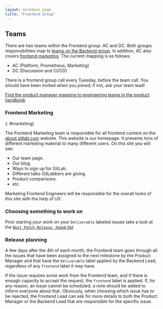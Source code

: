 ```yaml
---
layout: markdown_page
title: "Frontend Group"
---
```


## Teams

There are two teams within the Frontend group: AC and DC. Both groups
responsibiltiies map to [teams on the Backend group](https://about.gitlab.com/handbook/backend/).
In addition, AC also covers [frontend marketing](#marketing). The current mapping
is as follows:

* AC (Platform, Prometheus, Marketing)
* DC (Discussion and CI/CD)

There is a frontend group call every Tuesday, before the team call. You should have been invited when you joined; if not, ask your team lead!

[Find the product manager mapping to engineering teams in the product handbook](/handbook/product)

### Frontend Marketing
{: #marketing}

The Frontend Marketing team is responsible for all frontend content on the [about.gitlab.com](about.gitlab.com) website. This website is our homepage. It presents tons of different marketing material to many different users. On this site you will see:

* Our team page.
* Our blog.
* Ways to sign up for GitLab.
* Different talks GitLabbers are giving.
* Product comparisons.
* etc.

Marketing Frontend Engineers will be responsible for the overall looks of this site with the help of UX.

### Choosing something to work on

Prior starting your work on your `Deliverable` labeled issues take a look at the [`Next Patch Release ` issue list].

[`Next Patch Release ` issue list]: https://gitlab.com/groups/gitlab-org/issues?label_name[]=Next%20Patch%20Release&label_name[]=frontend

### Release planning

A few days after the 4th of each month, the Frontend team goes through all the issues that have been assigned to the next milestone by the Product Manager and that have the `Deliverable` label applied by the Backend Lead, regardless of any `frontend` label it may have.

If the issue requires some work from the Frontend team, and if there is enough capacity to accept the request, the `frontend` label is applied.
If, for any reason, an issue cannot be scheduled, a note should be added to inform everyone about that.
Obviously, when choosing which issue has to be rejected, the Frontend Lead can ask for more details to both the Product Manager or the Backend Lead that are responsible for the specific issue.